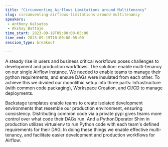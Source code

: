 ```yaml
---
title: "Circumventing Airflows Limitations around Multitenancy"
slug: circumventing-airflows-limitations-around-multitenancy
speakers:
 - Anthony Kalsatos
 - Akshay Battaje
time_start: 2023-09-19T09:00:00-05:00
time_end: 2023-09-19T10:00:00-05:00
session_type: breakout

---
```


A steady rise in users and business critical workflows poses challenges to development and production workflows. The solution: enable multi-tenancy on our single Airflow instance. We needed to enable teams to manage their python requirements, and ensure DAGs were insulated from each other. To achieve this we divided our monolithic setup into three parts: Infrastructure (with common code packaging), Workspace Creation, and CI/CD to manage deployments.



Backstage templates enable teams to create isolated development environments that resemble our production environment, ensuring consistency. Distributing common code via a private pypi gives teams more control over what code their DAGs run. And a PythonOperator Shim in production utilizes virtualenv to run Python code with each team's defined requirements for their DAG. In doing these things we enable effective multi-tenancy, and facilitate easier development and production workflows for Airflow.